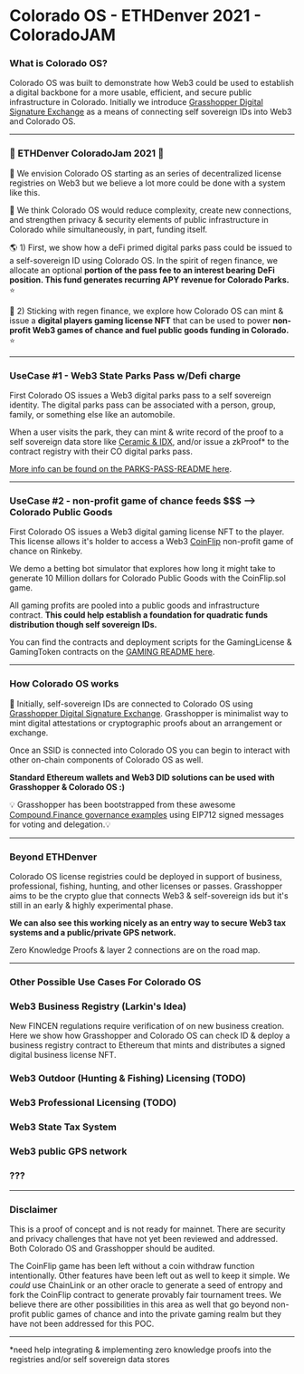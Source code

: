 # Colorado OS - ETHDenver 2021 - ColoradoJAM 

### What is Colorado OS? 
Colorado OS was built to demonstrate how Web3 could be used to establish a digital backbone for a more usable, efficient, and secure public infrastructure in Colorado. Initially we introduce [Grasshopper Digital Signature Exchange](https://github.com/Colorado-OS/Grasshopper) as a means of connecting self sovereign IDs into Web3 and Colorado OS. 

---
### 🌈  ETHDenver ColoradoJam 2021  🌈
🦄 We envision Colorado OS starting as an series of decentralized license registries on Web3 but we believe a lot more could be done with a system like this.  

💚 We think Colorado OS would reduce complexity, create new connections, and strengthen privacy & security elements of public infrastructure in Colorado while simultaneously, in part, funding itself. 

🌎 1) First, we show how a deFi primed digital parks pass could be issued to a self-sovereign ID using Colorado OS. In the spirit of regen finance, we allocate an optional **portion of the pass fee to an interest bearing DeFi position. This fund generates recurring APY revenue for Colorado Parks.** ⭐ 

🎲 2) Sticking with regen finance, we explore how Colorado OS can mint & issue a **digital players gaming license NFT** that can be used to power **non-profit Web3 games of chance and fuel public goods funding in Colorado.** ⭐ 

---
### UseCase #1 - Web3 State Parks Pass w/Defi charge
First Colorado OS issues a Web3 digital parks pass to a self sovereign identity. The digital parks pass can be associated with a person, group, family, or something else like an automobile. 

When a user visits the park, they can mint & write record of the proof to a self sovereign data store like [Ceramic & IDX](https://blog.ceramic.network/building-with-decentralized-identity-on-idx-and-ceramic/), and/or issue a zkProof* to the contract registry with their CO digital parks pass.  

[More info can be found on the PARKS-PASS-README here](./docs/PARKS-PASS-README.md). 

---
### UseCase #2 - non-profit game of chance feeds $$$ --> Colorado Public Goods 
First Colorado OS issues a Web3 digital gaming license NFT to the player. This license allows it's holder to access a Web3 [CoinFlip](./contracts/CoinFlip.sol) non-profit game of chance on Rinkeby. 

We demo a betting bot simulator that explores how long it might take to generate 10 Million dollars for Colorado Public Goods with the CoinFlip.sol game.

All gaming profits are pooled into a public goods and infrastructure contract. **This could help establish a foundation for quadratic funds distribution though self sovereign IDs.**  

You can find the contracts and deployment scripts for the GamingLicense & GamingToken contracts on the [GAMING README here](./docs/GAMING-LICENSE.md). 

---
### How Colorado OS works 
🦗 Initially, self-sovereign IDs are connected to Colorado OS using [Grasshopper Digital Signature Exchange](https://github.com/Colorado-OS/Grasshopper). Grasshopper is minimalist way to mint digital attestations or cryptographic proofs about an arrangement or exchange. 

Once an SSID is connected into Colorado OS you can begin to interact with other on-chain components of Colorado OS as well.

**Standard Ethereum wallets and Web3 DID solutions can be used with Grasshopper & Colorado OS :)**  

💡 Grasshopper has been bootstrapped from these awesome [Compound.Finance governance examples](https://github.com/compound-developers/compound-governance-examples) using EIP712 signed messages for voting and delegation.💡 

---
### Beyond ETHDenver
Colorado OS license registries could be deployed in support of business, professional, fishing, hunting, and other licenses or passes.  Grasshopper aims to be the crypto glue that connects Web3 & self-sovereign ids but it's still in an early & highly experimental phase. 

**We can also see this working nicely as an entry way to secure Web3 tax systems and a public/private GPS network.**

Zero Knowledge Proofs & layer 2 connections are on the road map. 
___
### Other Possible Use Cases For Colorado OS 
### Web3 Business Registry (**Larkin's Idea**)
New FINCEN regulations require verification of on new business creation. Here we show how Grasshopper and Colorado OS can check ID & deploy a business registry contract to Ethereum that mints and distributes a signed digital business license NFT. 

### Web3 Outdoor (Hunting & Fishing) Licensing (TODO)

### Web3 Professional Licensing (TODO) 

### Web3 State Tax System 

### Web3 public GPS network

### ???

---
### Disclaimer 
This is a proof of concept and is not ready for mainnet. There are security and privacy challenges that have not yet been reviewed and addressed. Both Colorado OS and Grasshopper should be audited.  

The CoinFlip game has been left without a coin withdraw function intentionally. Other features have been left out as well to keep it simple. We _could_ use ChainLink or an other oracle to generate a seed of entropy and fork the CoinFlip contract to generate provably fair tournament trees. We believe there are other possibilities in this area as well that go beyond non-profit public games of chance and into the private gaming realm but they have not been addressed for this POC.      

------

*need help integrating & implementing zero knowledge proofs into the registries and/or self sovereign data stores 